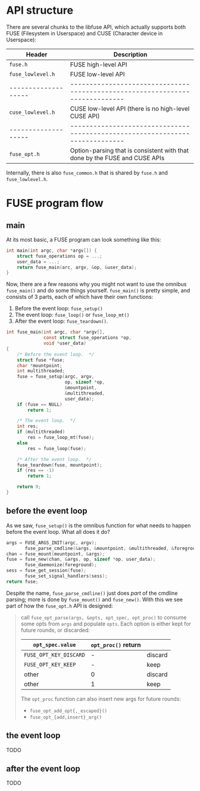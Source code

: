 # API structure

There are several chunks to the libfuse API, which actually supports
both FUSE (Filesystem in Userspace) and CUSE (Character device in
Userspace):

| Header            | Description                                                                |
|-------------------|----------------------------------------------------------------------------|
| `fuse.h`          | FUSE high-level API                                                        |
| `fuse_lowlevel.h` | FUSE low-level API                                                         |
|-------------------|----------------------------------------------------------------------------|
| `cuse_lowlevel.h` | CUSE low-level API (there is no high-level CUSE API)                       |
|-------------------|----------------------------------------------------------------------------|
| `fuse_opt.h`      | Option-parsing that is consistent with that done by the FUSE and CUSE APIs |

Internally, there is also `fuse_common.h` that is shared by `fuse.h`
and `fuse_lowlevel.h`.

# FUSE program flow

## main

At its most basic, a FUSE program can look something like this:

```c
int main(int argc, char *argv[]) {
    struct fuse_operations op = ...;
    user_data = ...;
    return fuse_main(arc, argv, &op, &user_data);
}
```

Now, there are a few reasons why you might not want to use the omnibus
`fuse_main()` and do some things yourself.  `fuse_main()` is pretty
simple, and consists of 3 parts, each of which have their own
functions:

 1. Before the event loop: `fuse_setup()`
 2. The event loop: `fuse_loop()` or `fuse_loop_mt()`
 3. After the event loop: `fuse_teardown()`.

```c
int fuse_main(int argc, char *argv[],
              const struct fuse_operations *op,
              void *user_data)
{
    /* Before the event loop.  */
    struct fuse *fuse;
    char *mountpoint;
    int multithreaded;
    fuse = fuse_setup(argc, argv,
                      op, sizeof *op,
                      &mountpoint,
                      &multithreaded,
                      user_data);
    if (fuse == NULL)
        return 1;

    /* The event loop.  */
    int res;
    if (multithreaded)
        res = fuse_loop_mt(fuse);
    else
        res = fuse_loop(fuse);

    /* After the event loop.  */
    fuse_teardown(fuse, mountpoint);
    if (res == -1)
        return 1;

    return 0;
}
```

## before the event loop

As we saw, `fuse_setup()` is the omnibus function for what needs to
happen before the event loop.  What all does it do?

```c
args = FUSE_ARGS_INIT(argc, argv);                                          // fuse_opt.h
       fuse_parse_cmdline(&args, &mountpoint, &multithreaded, &foreground); // fuse_common.h
chan = fuse_mount(mountpoint, &args);                                       // fuse_common.h
fuse = fuse_new(chan, &args, op, sizeof *op, user_data);                    // fuse.h
       fuse_daemonize(foreground);                                          // fuse_common.h
sess = fuse_get_session(fuse);                                              // fuse.h
       fuse_set_signal_handlers(sess);                                      // use_common.h
return fuse;
```

Despite the name, `fuse_parse_cmdline()` just does *part* of the
cmdline parsing; more is done by `fuse_mount()` and `fuse_new()`.
With this we see part of how the `fuse_opt.h` API is designed:

> call `fuse_opt_parse(args, &opts, opt_spec, opt_proc)` to consume
> some opts from `args` and populate `opts`.  Each option is either
> kept for future rounds, or discarded:
> 
> | `opt_spec.value`       | `opt_proc()` return |         |
> |------------------------|---------------------|---------|
> | `FUSE_OPT_KEY_DISCARD` | -                   | discard |
> | `FUSE_OPT_KEY_KEEP`    | -                   | keep    |
> | other                  | 0                   | discard |
> | other                  | 1                   | keep    |
>
> The `opt_proc` function can also insert new args for future rounds:
>
> - `fuse_opt_add_opt{,_escaped}()`
> - `fuse_opt_{add,insert}_arg()`

## the event loop

TODO

## after the event loop

TODO
